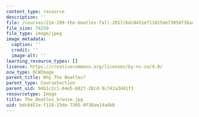 ```yaml
---
content_type: resource
description: ''
file: /courses/21m-299-the-beatles-fall-2017/bdc8451ef11015de73050f38ae14a4b0_The_Beatles_bronze.jpg
file_size: 74259
file_type: image/jpeg
image_metadata:
  caption: ''
  credit: ''
  image-alt: ''
learning_resource_types: []
license: https://creativecommons.org/licenses/by-nc-sa/4.0/
ocw_type: OCWImage
parent_title: Why The Beatles?
parent_type: CourseSection
parent_uid: 94b1c2c1-04e5-6827-28cd-9c742a3d41f3
resourcetype: Image
title: The_Beatles_bronze.jpg
uid: bdc8451e-f110-15de-7305-0f38ae14a4b0
---
```

